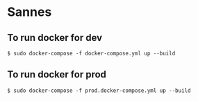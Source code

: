 # Sannes

## To run docker for dev

```
$ sudo docker-compose -f docker-compose.yml up --build
```

## To run docker for prod

```
$ sudo docker-compose -f prod.docker-compose.yml up --build
```
